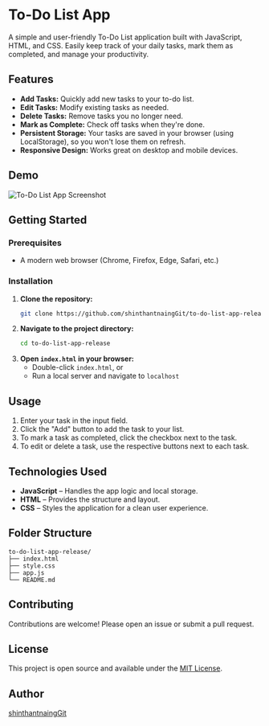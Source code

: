 # To-Do List App

A simple and user-friendly To-Do List application built with JavaScript, HTML, and CSS. Easily keep track of your daily tasks, mark them as completed, and manage your productivity.

## Features

- **Add Tasks:** Quickly add new tasks to your to-do list.
- **Edit Tasks:** Modify existing tasks as needed.
- **Delete Tasks:** Remove tasks you no longer need.
- **Mark as Complete:** Check off tasks when they're done.
- **Persistent Storage:** Your tasks are saved in your browser (using LocalStorage), so you won't lose them on refresh.
- **Responsive Design:** Works great on desktop and mobile devices.

## Demo

![To-Do List App Screenshot](screenshot.png)

## Getting Started

### Prerequisites

- A modern web browser (Chrome, Firefox, Edge, Safari, etc.)

### Installation

1. **Clone the repository:**
    ```bash
    git clone https://github.com/shinthantnaingGit/to-do-list-app-release.git
    ```
2. **Navigate to the project directory:**
    ```bash
    cd to-do-list-app-release
    ```
3. **Open `index.html` in your browser:**
    - Double-click `index.html`, or
    - Run a local server and navigate to `localhost`

## Usage

1. Enter your task in the input field.
2. Click the "Add" button to add the task to your list.
3. To mark a task as completed, click the checkbox next to the task.
4. To edit or delete a task, use the respective buttons next to each task.

## Technologies Used

- **JavaScript** – Handles the app logic and local storage.
- **HTML** – Provides the structure and layout.
- **CSS** – Styles the application for a clean user experience.

## Folder Structure

```
to-do-list-app-release/
├── index.html
├── style.css
├── app.js
└── README.md
```

## Contributing

Contributions are welcome! Please open an issue or submit a pull request.

## License

This project is open source and available under the [MIT License](LICENSE).

## Author

[shinthantnaingGit](https://github.com/shinthantnaingGit)
